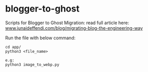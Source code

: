 # blogger-to-ghost
Scripts for Blogger to Ghost Migration: read full article here: www.junaideffendi.com/blog/migrating-blog-the-engineering-way

Run the file with below command:
```
cd app/
python3 <file_name>

e.g:
python3 image_to_webp.py
```
